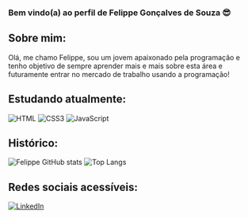 ### Bem vindo(a) ao perfil de Felippe Gonçalves de Souza 😎
## Sobre mim:
<p>Olá, me chamo Felippe, sou um jovem apaixonado pela programação e tenho objetivo de sempre aprender mais e mais sobre esta área e futuramente entrar no mercado de trabalho usando a programação!</p>

## Estudando atualmente:

![HTML](https://img.shields.io/badge/HTML5-E34F26?style=for-the-badge&logo=html5&logoColor=white)
![CSS3](https://img.shields.io/badge/CSS3-1572B6?style=for-the-badge&logo=css3&logoColor=white)
![JavaScript](https://img.shields.io/badge/JavaScript-323330?style=for-the-badge&logo=javascript&logoColor=F7DF1E)


## Histórico: 


![Felippe GitHub stats](https://github-readme-stats.vercel.app/api?username=Felippe-Goncalves-de-souza&show_icons=true&theme=tokyonight)
![Top Langs](https://github-readme-stats.vercel.app/api/top-langs/?username=Felippe-Goncalves-de-souza&theme=blue-green)


## Redes sociais acessíveis:
[![LinkedIn](https://img.shields.io/badge/LinkedIn-0077B5?style=for-the-badge&logo=linkedin&logoColor=white)](https://www.linkedin.com/in/felippe-gon%C3%A7alves-de-souza-678a4b292/)
